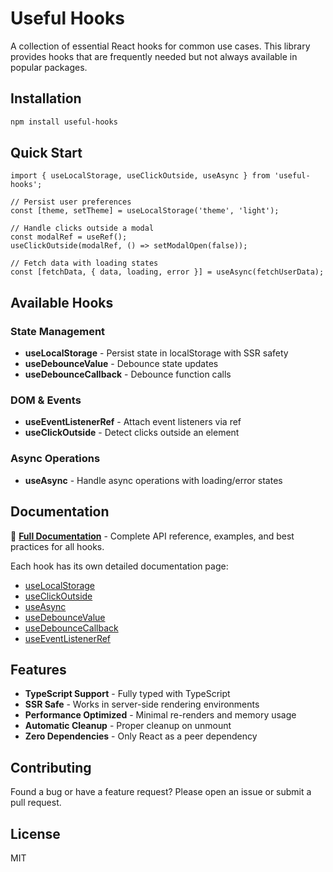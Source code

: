 # Useful Hooks

A collection of essential React hooks for common use cases. This library provides hooks that are frequently needed but not always available in popular packages.

## Installation

```bash
npm install useful-hooks
```

## Quick Start

```tsx
import { useLocalStorage, useClickOutside, useAsync } from 'useful-hooks';

// Persist user preferences
const [theme, setTheme] = useLocalStorage('theme', 'light');

// Handle clicks outside a modal
const modalRef = useRef();
useClickOutside(modalRef, () => setModalOpen(false));

// Fetch data with loading states
const [fetchData, { data, loading, error }] = useAsync(fetchUserData);
```

## Available Hooks

### State Management
- **useLocalStorage** - Persist state in localStorage with SSR safety
- **useDebounceValue** - Debounce state updates
- **useDebounceCallback** - Debounce function calls

### DOM & Events
- **useEventListenerRef** - Attach event listeners via ref
- **useClickOutside** - Detect clicks outside an element

### Async Operations
- **useAsync** - Handle async operations with loading/error states

## Documentation

📖 **[Full Documentation](https://github.com/AikeNyanLynnOo/usely/blob/main/docs/README.md)** - Complete API reference, examples, and best practices for all hooks.

Each hook has its own detailed documentation page:
- [useLocalStorage](https://github.com/AikeNyanLynnOo/usely/blob/main/docs/useLocalStorage.md)
- [useClickOutside](https://github.com/AikeNyanLynnOo/usely/blob/main/docs/useClickOutside.md)
- [useAsync](https://github.com/AikeNyanLynnOo/usely/blob/main/docs/useAsync.md)
- [useDebounceValue](https://github.com/AikeNyanLynnOo/usely/blob/main/docs/useDebounceValue.md)
- [useDebounceCallback](https://github.com/AikeNyanLynnOo/usely/blob/main/docs/useDebounceCallback.md)
- [useEventListenerRef](https://github.com/AikeNyanLynnOo/usely/blob/main/docs/useEventListenerRef.md)

## Features

- **TypeScript Support** - Fully typed with TypeScript
- **SSR Safe** - Works in server-side rendering environments
- **Performance Optimized** - Minimal re-renders and memory usage
- **Automatic Cleanup** - Proper cleanup on unmount
- **Zero Dependencies** - Only React as a peer dependency

## Contributing

Found a bug or have a feature request? Please open an issue or submit a pull request.

## License

MIT 